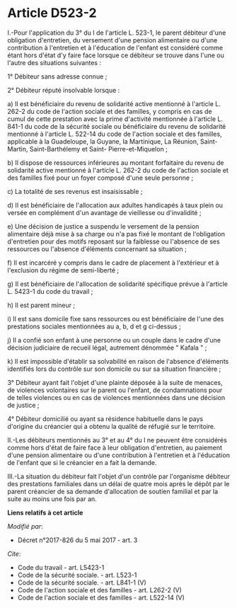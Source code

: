 # Article D523-2

I.-Pour l'application du 3° du I de l'article L. 523-1, le parent débiteur d'une obligation d'entretien, du versement d'une
pension alimentaire ou d'une contribution à l'entretien et à l'éducation de l'enfant est considéré comme étant hors d'état
d'y faire face lorsque ce débiteur se trouve dans l'une ou l'autre des situations suivantes : 

1° Débiteur sans adresse connue ; 

2° Débiteur réputé insolvable lorsque : 

a) Il est bénéficiaire du revenu de solidarité active mentionné à l'article L. 262-2 du code de l'action sociale et des
familles, y compris en cas de cumul de cette prestation avec la prime d'activité mentionnée à l'article L. 841-1 du code de
la sécurité sociale ou bénéficiaire du revenu de solidarité mentionné à l'article L. 522-14 du code de l'action sociale et
des familles, applicable à la Guadeloupe, la Guyane, la Martinique, La Réunion, Saint-Martin, Saint-Barthélemy et Saint-
Pierre-et-Miquelon ; 

b) Il dispose de ressources inférieures au montant forfaitaire du revenu de solidarité active mentionné à l'article L. 262-2
du code de l'action sociale et des familles fixé pour un foyer composé d'une seule personne ; 

c) La totalité de ses revenus est insaisissable ; 

d) Il est bénéficiaire de l'allocation aux adultes handicapés à taux plein ou versée en complément d'un avantage de
vieillesse ou d'invalidité ; 

e) Une décision de justice a suspendu le versement de la pension alimentaire déjà mise à sa charge ou n'a pas fixé le montant
de l'obligation d'entretien pour des motifs reposant sur la faiblesse ou l'absence de ses ressources ou l'absence d'éléments
concernant sa situation ; 

f) Il est incarcéré y compris dans le cadre de placement à l'extérieur et à l'exclusion du régime de semi-liberté ; 

g) Il est bénéficiaire de l'allocation de solidarité spécifique prévue à l'article L. 5423-1 du code du travail ; 

h) Il est parent mineur ; 

i) Il est sans domicile fixe sans ressources ou est bénéficiaire de l'une des prestations sociales mentionnées au a, b, d et
g ci-dessus ; 

j) Il a confié son enfant à une personne ou un couple dans le cadre d'une décision judiciaire de recueil légal, autrement
dénommée " Kafala " ; 

k) Il est impossible d'établir sa solvabilité en raison de l'absence d'éléments identifiés lors du contrôle sur son domicile
ou sur sa situation financière ; 

3° Débiteur ayant fait l'objet d'une plainte déposée à la suite de menaces, de violences volontaires sur le parent ou
l'enfant, de condamnations pour de telles violences ou en cas de violences mentionnées dans une décision de justice ; 

4° Débiteur domicilié ou ayant sa résidence habituelle dans le pays d'origine du créancier qui a obtenu la qualité de réfugié
sur le territoire. 

II.-Les débiteurs mentionnés au 3° et au 4° du I ne peuvent être considérés comme hors d'état de faire face à leur obligation
d'entretien, au paiement d'une pension alimentaire ou d'une contribution à l'entretien et à l'éducation de l'enfant que si le
créancier en a fait la demande. 

III.-La situation du débiteur fait l'objet d'un contrôle par l'organisme débiteur des prestations familiales dans un délai de
quatre mois après le dépôt par le parent créancier de sa demande d'allocation de soutien familial et par la suite au moins
une fois par an.

**Liens relatifs à cet article**

_Modifié par_:

  - Décret n°2017-826 du 5 mai 2017 - art. 3

_Cite_:

  - Code du travail - art. L5423-1
  - Code de la sécurité sociale. - art. L523-1
  - Code de la sécurité sociale. - art. L841-1 (V)
  - Code de l'action sociale et des familles - art. L262-2 (V)
  - Code de l'action sociale et des familles - art. L522-14 (V)
